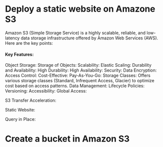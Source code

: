 # Deploy a static website on Amazone S3
Amazon S3 (Simple Storage Service) is a highly scalable, reliable, and low-latency data storage infrastructure offered by Amazon Web Services (AWS). Here are the key points:

#### Key Features:
Object Storage:
Storage of Objects: 
Scalability:
Elastic Scaling: 
Durability and Availability:
High Durability: 
High Availability:
Security:
Data Encryption: 
Access Control: 
Cost-Effective:
Pay-As-You-Go: 
Storage Classes: Offers various storage classes (Standard, Infrequent Access, Glacier) to optimize cost based on access patterns.
Data Management:
Lifecycle Policies:
Versioning: 
Accessibility:
Global Access: 

S3 Transfer Acceleration: 

Static Website: 

Query in Place:
# Create a bucket in Amazon S3

